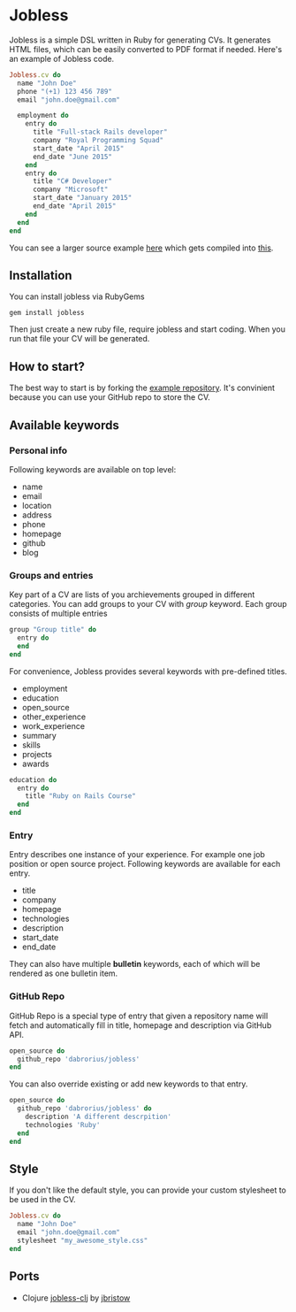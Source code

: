 # Jobless
Jobless is a simple DSL written in Ruby for generating CVs.
It generates HTML files, which can be easily converted to PDF format if needed.
Here's an example of Jobless code.

```ruby
Jobless.cv do
  name "John Doe"
  phone "(+1) 123 456 789"
  email "john.doe@gmail.com"

  employment do
    entry do
      title "Full-stack Rails developer"
      company "Royal Programming Squad"
      start_date "April 2015"
      end_date "June 2015"
    end
    entry do
      title "C# Developer"
      company "Microsoft"
      start_date "January 2015"
      end_date "April 2015"
    end
  end
end
```

You can see a larger source example [here](https://github.com/dabrorius/jobless/blob/master/example.rb) which gets compiled into [this](http://dabrorius.github.io/cv.html).

## Installation

You can install jobless via RubyGems

```
gem install jobless
```

Then just create a new ruby file, require jobless and start coding. When you
run that file your CV will be generated.

## How to start?

The best way to start is by forking the [example repository](https://github.com/dabrorius/jobless-example).
It's convinient because you can use your GitHub repo to store the CV.

## Available keywords
### Personal info
Following keywords are available on top level:
* name
* email
* location
* address
* phone
* homepage
* github
* blog

### Groups and entries
Key part of a CV are lists of you archievements grouped in different categories.
You can add groups to your CV with _group_ keyword. Each group consists
of multiple entries

```ruby
group "Group title" do
  entry do
  end
end
```

For convenience, Jobless provides several keywords with pre-defined titles.
* employment
* education
* open_source
* other_experience
* work_experience
* summary
* skills
* projects
* awards

```ruby
education do
  entry do
    title "Ruby on Rails Course"
  end
end
```

### Entry
Entry describes one instance of your experience. For example one job position or
open source project.
Following keywords are available for each entry.

* title
* company
* homepage
* technologies
* description
* start_date
* end_date

They can also have multiple __bulletin__ keywords, each of which will be rendered
as one bulletin item.

### GitHub Repo
GitHub Repo is a special type of entry that given a repository name will fetch
and automatically fill in title, homepage and description via GitHub API.

```ruby
open_source do
  github_repo 'dabrorius/jobless'
end
```

You can also override existing or add new keywords to that entry.

```ruby
open_source do
  github_repo 'dabrorius/jobless' do
    description 'A different descrpition'
    technologies 'Ruby'
  end
end
```

## Style
If you don't like the default style, you can provide your custom stylesheet to
be used in the CV.

```ruby
Jobless.cv do
  name "John Doe"
  email "john.doe@gmail.com"
  stylesheet "my_awesome_style.css"
end
```

## Ports

- Clojure [jobless-clj](https://github.com/jbristow/jobless-clj) by [jbristow](https://github.com/jbristow)
